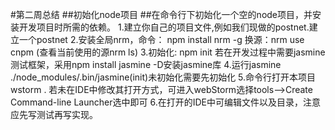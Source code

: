 #第二周总结
##初始化node项目
##在命令行下初始化一个空的node项目，并安装开发项目时所需的依赖。
1.建立你自己的项目文件,例如我们现做的postnet.建立一个postnet
2.安装全局nrm，命令：
      npm install nrm -g
      换源：nrm use cnpm (查看当前使用的源nrm ls)
3.初始化:
      npm init
      若在开发过程中需要jasmine测试框架，采用npm install jasmine -D安装jasmine库
4.运行jasmine
    ./node_modules/.bin/jasmine(init)未初始化需要先初始化
5.命令行打开本项目wstorm .
    若未在IDE中修改其打开方式，可进入webStorm选择tools-->Create Command-line Launcher选中即可
6.在打开的IDE中可编辑文件以及目录，注意应先写测试再写实现。
